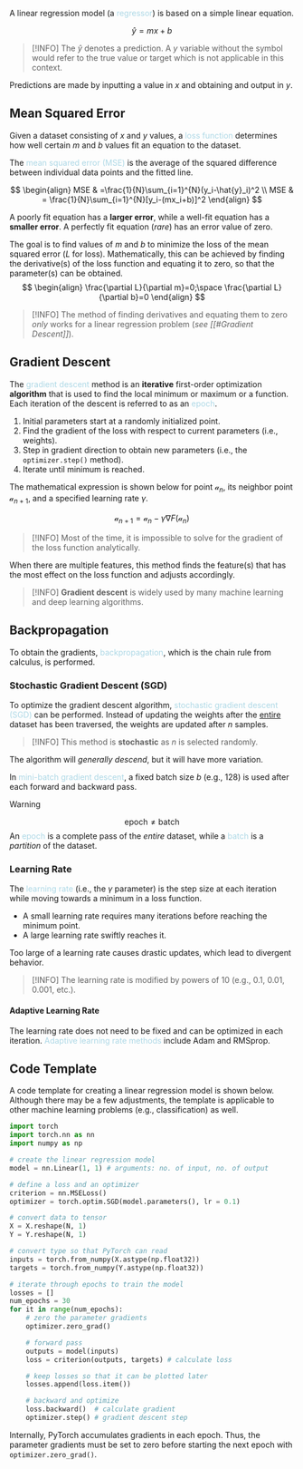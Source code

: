 A linear regression model (a <span style = "color:lightblue">regressor</span>) is based on a simple linear equation.

$$\hat{y}=mx+b$$
> [!INFO]
> The $\hat{y}$ denotes a prediction. A $y$ variable without the symbol would refer to the true value or target which is not applicable in this context.

Predictions are made by inputting a value in $x$ and obtaining and output in $y$.

## Mean Squared Error
Given a dataset consisting of $x$ and $y$ values, a <span style = "color:lightblue">loss function</span> determines how well certain $m$ and $b$ values fit an equation to the dataset.

The <span style = "color:lightblue">mean squared error (MSE)</span> is the average of the squared difference between individual data points and the fitted line.

$$
\begin{align}
	MSE & =\frac{1}{N}\sum_{i=1}^{N}(y_i-\hat{y}_i)^2 \\
	MSE & = \frac{1}{N}\sum_{i=1}^{N}[y_i-(mx_i+b)]^2
\end{align}
$$

A poorly fit equation has a **larger error**, while a well-fit equation has a **smaller error**. A perfectly fit equation (*rare*) has an error value of zero.

The goal is to find values of $m$ and $b$ to minimize the loss of the mean squared error ($L$ for loss). Mathematically, this can be achieved by finding the derivative(s) of the loss function and equating it to zero, so that the parameter(s) can be obtained.
$$
\begin{align}
	\frac{\partial L}{\partial m}=0;\space \frac{\partial L}{\partial b}=0
\end{align}
$$

> [!INFO]
> The method of finding derivatives and equating them to zero *only* works for a linear regression problem (*see [[#Gradient Descent]]*).

## Gradient Descent
The <span style = "color:lightblue">gradient descent</span> method is an **iterative** first-order optimization **algorithm** that is used to find the local minimum or maximum or a function. Each iteration of the descent is referred to as an <span style = "color:lightblue">epoch</span>.
1. Initial parameters start at a randomly initialized point.
2. Find the gradient of the loss with respect to current parameters (i.e., weights).
3. Step in gradient direction to obtain new parameters (i.e., the `optimizer.step()` method).
4. Iterate until minimum is reached.

The mathematical expression is shown below for point $\mathcal{a}_n$, its neighbor point $\mathcal{a}_{n+1}$, and a specified learning rate $\gamma$.

$$\mathcal{a}_{n+1}=\mathcal{a}_n-\gamma\nabla{F(\mathcal{a}_n)}$$

> [!INFO]
> Most of the time, it is impossible to solve for the gradient of the loss function analytically.

When there are multiple features, this method finds the feature(s) that has the most effect on the loss function and adjusts accordingly.

> [!INFO]
> **Gradient descent** is widely used by many machine learning and deep learning algorithms.

## Backpropagation
To obtain the gradients, <span style = "color:lightblue">backpropagation</span>, which is the chain rule from calculus, is performed.

### Stochastic Gradient Descent (SGD)
To optimize the gradient descent algorithm, <span style = "color:lightblue">stochastic gradient descent (SGD)</span> can be performed. Instead of updating the weights after the <u>entire</u> dataset has been traversed, the weights are updated after $n$ samples.

> [!INFO]
> This method is **stochastic** as $n$ is selected randomly.

The algorithm will *generally descend*, but it will have more variation.

In <span style = "color:lightblue">mini-batch gradient descent</span>, a fixed batch size $b$ (e.g., $128$) is used after each forward and backward pass.

> [!WARNING]
> $$\text{epoch}\neq\text{batch}$$
> An <span style = "color:lightblue">epoch</span> is a complete pass of the *entire* dataset, while a <span style = "color:lightblue">batch</span> is a *partition* of the dataset.

### Learning Rate
The <span style = "color:lightblue">learning rate</span> (i.e., the $\gamma$ parameter) is the step size at each iteration while moving towards a minimum in a loss function.
- A small learning rate requires many iterations before reaching the minimum point.
- A large learning rate swiftly reaches it.

Too large of a learning rate causes drastic updates, which lead to divergent behavior.

> [!INFO]
> The learning rate is modified by powers of $10$ (e.g., $0.1$, $0.01$, $0.001$, etc.).

#### Adaptive Learning Rate
The learning rate does not need to be fixed and can be optimized in each iteration. <span style = "color:lightblue">Adaptive learning rate methods</span> include Adam and RMSprop.

## Code Template
A code template for creating a linear regression model is shown below. Although there may be a few adjustments, the template is applicable to other machine learning problems (e.g., classification) as well.

```python
import torch
import torch.nn as nn
import numpy as np

# create the linear regression model
model = nn.Linear(1, 1) # arguments: no. of input, no. of output

# define a loss and an optimizer
criterion = nn.MSELoss()
optimizer = torch.optim.SGD(model.parameters(), lr = 0.1)

# convert data to tensor
X = X.reshape(N, 1)
Y = Y.reshape(N, 1)

# convert type so that PyTorch can read
inputs = torch.from_numpy(X.astype(np.float32))
targets = torch.from_numpy(Y.astype(np.float32))

# iterate through epochs to train the model
losses = []
num_epochs = 30
for it in range(num_epochs):
	# zero the parameter gradients
	optimizer.zero_grad()

	# forward pass
	outputs = model(inputs)
	loss = criterion(outputs, targets) # calculate loss

	# keep losses so that it can be plotted later
	losses.append(loss.item())

	# backward and optimize
	loss.backward()  # calculate gradient
	optimizer.step() # gradient descent step
```

Internally, PyTorch accumulates gradients in each epoch. Thus, the parameter gradients must be set to zero before starting the next epoch with `optimizer.zero_grad()`.